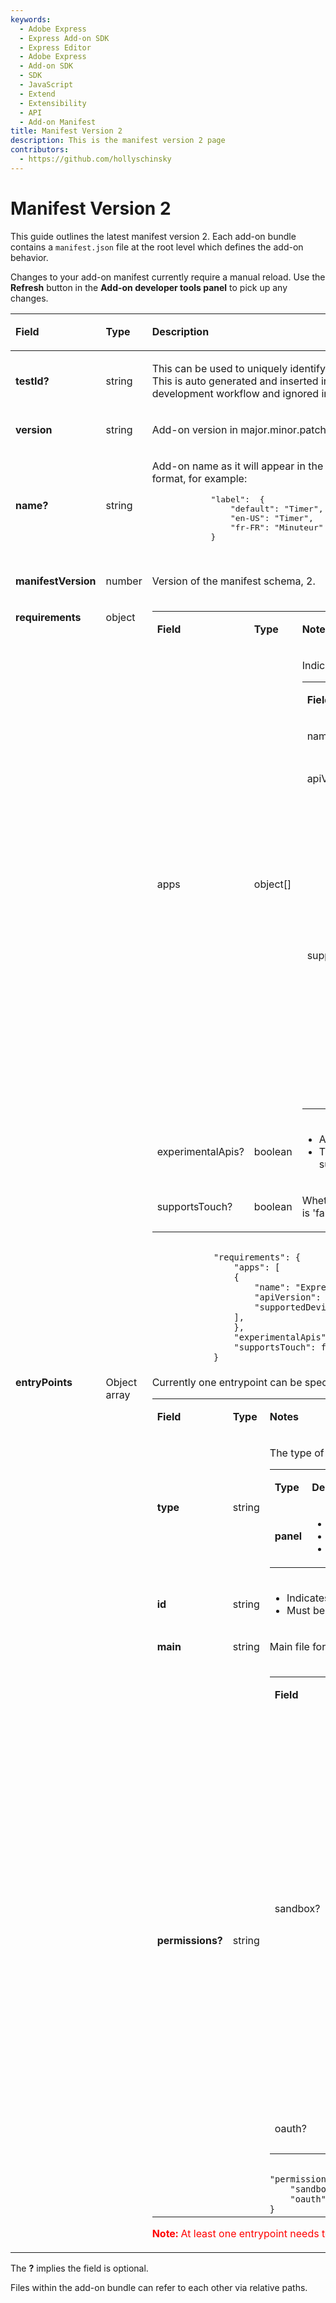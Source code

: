 ```yaml
---
keywords:
  - Adobe Express
  - Express Add-on SDK
  - Express Editor
  - Adobe Express
  - Add-on SDK
  - SDK
  - JavaScript
  - Extend
  - Extensibility
  - API
  - Add-on Manifest
title: Manifest Version 2
description: This is the manifest version 2 page
contributors:
  - https://github.com/hollyschinsky
---
```


# Manifest Version 2
This guide outlines the latest manifest version 2. Each add-on bundle contains a `manifest.json` file at the root level which defines the add-on behavior.

<InlineAlert slots="text" variant="warning"/>

Changes to your add-on manifest currently require a manual reload. Use the **Refresh** button in the **Add-on developer tools panel** to pick up any changes.

<div>
<table class="spectrum-Table spectrum-Table--sizeM">
<tr class="spectrum-Table-row">
    <td class="spectrum-Table-headCell"><p><strong>Field</strong></p></td>
    <td class="spectrum-Table-headCell"><p><strong>Type</strong></p></td>
    <td class="spectrum-Table-headCell"><p><strong>Description</strong></p></td>
</tr>
<tbody class="spectrum-Table-body">
<tr class="spectrum-Table-row">
    <td class="spectrum-Table-cell"><p><strong>testId?</strong></p></td>
    <td class="spectrum-Table-cell"><p>string</p></td>
    <td style="vertical-align: bottom;">        
        <p>This can be used to uniquely identify an add-on among other add-ons in app during <strong>development workflows only</strong>. This is auto generated and inserted into the manifest by the CLI when an add-on is created. This is mandatory in the development workflow and ignored in add-ons submitted to the marketplace.</p>
    </td>
</tr>
<tr class="spectrum-Table-row">
    <td class="spectrum-Table-cell"><p><strong>version</strong></p></td>
    <td class="spectrum-Table-cell"><p>string</p></td>
    <td class="spectrum-Table-cell"><p>Add-on version in major.minor.patch format e.g., 1.2.0</p></td>    
</tr>

<tr class="spectrum-Table-row">
    <td><p><strong>name?</strong></p></td>
    <td><p>string</p></td>
    <td><p>
        Add-on name as it will appear in the UI <strong>for development workflows only</strong>.
        Localizable and specified in the following format, for example:        
        <pre>
            "label":  &#123;
                "default": "Timer", 
                "en-US": "Timer", 
                "fr-FR": "Minuteur" 
            &#125;
        </pre>   
        </p>                         
    </td>    
</tr>
<tr class="spectrum-Table-row">
    <td style="vertical-align: top;"><p><strong>manifestVersion</strong></p></td>
    <td style="vertical-align: top;"><p>number</p></td>
    <td style="vertical-align: top;"><p>Version of the manifest schema, 2. </p></td>    
</tr>
<tr class="spectrum-Table-row">
    <td style="vertical-align: top;"><p><strong>requirements</strong></p></td>
    <td style="vertical-align: top;"><p>object</p></td>
    <td style="vertical-align: top;">         
        <table class="spectrum-Table spectrum-Table--sizeM">        
            <tr><td><p><strong>Field</strong></p></td><td><p><strong>Type</strong></p></td><td><p><strong>Notes</strong></p></td></tr>        
            <tr>
                <td><p>apps</p> </td><td><p>object[]</p></td>
                <td><p>Indicates the apps that the add-on is intended for. &nbsp;&nbsp;</p>
                <table class="spectrum-Table spectrum-Table--sizeM">
                    <tr><td><p><strong>Field</strong></p></td><td><p><strong>Type</strong></p></td><td><p><strong>Notes</strong></p></td></tr>
                    <tr><td><p>name</p></td><td><p>string</p></td><td><p>Supported values: 'Express'</p> </td></tr>
                    <tr><td><p>apiVersion</p></td><td><p>number</p></td><td><p>API version that add-on uses. Currently supported values: 1</p></td></tr>
                    <tr><td><p>supportedDeviceClass?</p></td><td><p>string[]</p></td><td><p>Supported platforms by the add-on. Possible values:</p>
                        <table class="spectrum-Table spectrum-Table--sizeM">
                            <tr><td><p><strong>Device Class</strong></p></td><td><p><strong>Description</strong></p></td></tr>
                            <tr><td><p>desktop</p></td><td><p>Browser on desktop</p></td></tr>
                            <tr><td><p>mobile</p></td><td><p>Browser on mobile and tablet devices</p></td></tr>
                            <tr><td><p>app</p></td><td><p>Native app on mobile and tablet devices</p></td></tr>                    
                        </table>                    
                        <p>If not specified, default value assumed is: <pre>["desktop"]</pre>.</p>
                    </td></tr>          
                </table>
            </td></tr>   
            <tr><td><p>experimentalApis?</p></td><td><p>boolean</p></td><td>
                <ul>
                    <li>Add-ons can opt to use experimental apis by specifying this flag</li>
                    <li>This flag is only allowed during development and needs to be removed during submission</li>
                </ul>            
            </td></tr>
            <tr><td><p>supportsTouch?</p></td><td><p>boolean</p></td><td><p>Whether add-on supports touch-only devices. If not specified, default value assumed is 'false'</p></td></tr>
        </table>
        <code>
            "requirements": &#123;
                "apps": [  
                &#123;
                    "name": "Express", 
                    "apiVersion": 1,
                    "supportedDeviceClass": ["desktop", "mobile"]
                ], 
                &#125;,
                "experimentalApis": true,
                "supportsTouch": false
            &#125;</code>         
    </td>
</tr>

<tr class="spectrum-Table-row">
    <td class="spectrum-Table-cell" style="vertical-align: top;"><p><strong>entryPoints</strong></p></td>
    <td class="spectrum-Table-cell" style="vertical-align: top;"><p>Object array</p></td>
        <td class="spectrum-Table-cell">   
            <p>Currently one entrypoint can be specified:&nbsp;&nbsp;</p>
            <table class="spectrum-Table spectrum-Table--sizeM">        
            <tr><td><p><strong>Field</strong></p></td><td><p><strong>Type</strong></p></td><td><p><strong>Notes</strong></p></td></tr>
            <tr><td><p><strong>type</strong></p></td><td><p>string</p></td><td><p>The type of the entrypoint. Supported types: </p>
            <table class="spectrum-Table spectrum-Table--sizeM">
                    <tr>
                        <td><p><strong>Type</strong></p></td>
                        <td><p><strong>Description</strong></p></td>
                    </tr>
                    <tr>
                        <td><p><strong>panel</strong></p></td>
                        <td>
                        <ul>
                            <li>Panel type of add-ons</li>
                            <li>UI is shown in an iframe in the (left) content panel</li>
                            <li>Can be launched via add-ons launchpad panel</li>
                        </ul>
                        </td>
                    </tr>                    
                </table>                          
            </td></tr>
            <tr>
                <td><p><strong>id</strong></p></td><td><p>string</p></td><td><ul><li>Indicates the ID for the entrypoint</li><li>Must be unique within the plugin</li></ul> </td></tr>            
            <tr>
                <td><p><strong>main</strong></p></td><td><p>string</p></td><td><p>Main file for this entrypoint</p></td>
            </tr>
            <tr><td><p><strong>permissions?</strong></p></td><td><p>string</p></td><td>
            <table class="spectrum-Table spectrum-Table--sizeM">       
                <tr>
                    <td><p><strong>Field</strong></p></td><td><p><strong>Type</strong></p></td><td><p><strong>Notes</strong></p></td></tr>
                    <tr><td><p>sandbox?</p></td><td><p>string[]</p></td><td><p>List of iframe sandbox permissions. Supported values are:</p>
                        <table class="spectrum-Table spectrum-Table--sizeM">                
                            <tr><td><p><strong>Permission</strong></p></td><td><strong>Notes</strong></td></tr>
                            <tr><td><p><strong>allow-presentation</strong></p></td><td><p>Allows the add-on to start a <a href="https://developer.mozilla.org/en-US/docs/Web/API/PresentationRequest" target="_blank">presentation session</a>.</p></td></tr>                    
                            <tr><td><p><strong>allow-popups</strong></p></td><td><p>Allows popups - such as <pre>window.open(), target="_blank" or showModalDialog()</pre> to work. <strong style="color:red">If this keyword is not used, the popup will silently fail to open.</strong></p></td></tr>
                            <tr><td><p><strong>allow-downloads</strong></p></td><td><p>Allows downloading files through an &lt;a&gt; or &lt;area&gt; element with the download attribute, as well as through the navigation that leads to a download of a file.</p></td></tr>  
                            <tr><td><p><strong>allow-popups-to-escape-sandbox</strong></p></td><td><p>Allows a sandboxed document to open new windows without forcing the sandboxing flags upon them.</p></td></tr>                           
                        </table>
                         <p><strong>Note:</strong> The <strong>allow-scripts</strong> sandbox permission is supported by default.</p>
                    </td></tr>            
                    <tr><td><p>oauth?</p></td><td><p>string[]</p></td><td><p>List of 3P auth server domains for which OAuth workflow may be requested.</p></td>
                </tr>
            </table>   
            
<code>
"permissions" : &#123;
    "sandbox": [" allow-popups ", "allow-same-origin ", "allow-downloads"],
    "oauth" : [“...”, “...”], 
&#125;
</code>
            </td>
            </tr>            
            </table> 
 <p style="color:red"><strong>Note:</strong> At least one entrypoint needs to be specified.</p>
        </td>        
</tr>
</tbody>
</table>
</div>

<InlineAlert slots="text"/>

The **?** implies the field is optional.

<InlineAlert slots="text" variant="success"/>

Files within the add-on bundle can refer to each other via relative paths.
